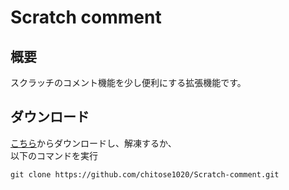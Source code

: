 # Scratch comment
## 概要
スクラッチのコメント機能を少し便利にする拡張機能です。
## ダウンロード
[こちら](https://github.com/chitose1020/Scratch-comment/archive/refs/heads/main.zip)からダウンロードし、解凍するか、  
以下のコマンドを実行
```
git clone https://github.com/chitose1020/Scratch-comment.git
```
